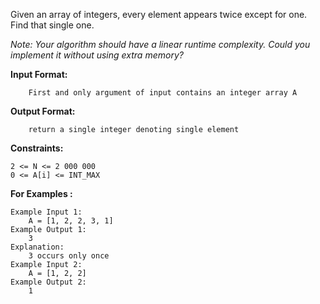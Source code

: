 <div class="markdown-content" id="problem-content">
<p>Given an array of integers, every element appears twice except for one. Find that single one.</p>
<p><em>Note: Your algorithm should have a linear runtime complexity. Could you implement it without using extra memory?</em></p>
<p><strong>Input Format:</strong></p>
<div class="highlighter-rouge"><pre class="highlight"><code>    First and only argument of input contains an integer array A
</code></pre>
</div>
<p><strong>Output Format:</strong></p>
<div class="highlighter-rouge"><pre class="highlight"><code>    return a single integer denoting single element
</code></pre>
</div>
<p><strong>Constraints:</strong></p>
<div class="highlighter-rouge"><pre class="highlight"><code>2 &lt;= N &lt;= 2 000 000  
0 &lt;= A[i] &lt;= INT_MAX
</code></pre>
</div>
<p><strong>For Examples :</strong></p>
<div class="highlighter-rouge"><pre class="highlight"><code>Example Input 1:
    A = [1, 2, 2, 3, 1]
Example Output 1:
    3
Explanation:
    3 occurs only once
Example Input 2:
    A = [1, 2, 2]
Example Output 2:
    1
</code></pre>
</div>

</div>